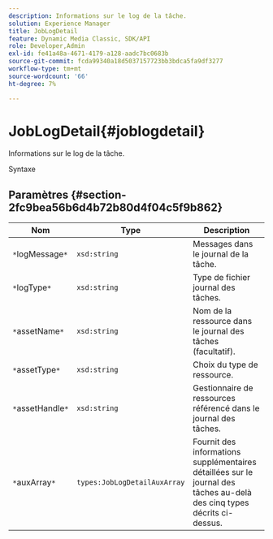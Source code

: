 ```yaml
---
description: Informations sur le log de la tâche.
solution: Experience Manager
title: JobLogDetail
feature: Dynamic Media Classic, SDK/API
role: Developer,Admin
exl-id: fe41a48a-4671-4179-a128-aadc7bc0683b
source-git-commit: fcda99340a18d5037157723bb3bdca5fa9df3277
workflow-type: tm+mt
source-wordcount: '66'
ht-degree: 7%

---
```


# JobLogDetail{#joblogdetail}

Informations sur le log de la tâche.

Syntaxe

## Paramètres {#section-2fc9bea56b6d4b72b80d4f04c5f9b862}

| Nom | Type | Description |
|---|---|---|
| `*`logMessage`*` | `xsd:string` | Messages dans le journal de la tâche. |
| `*`logType`*` | `xsd:string` | Type de fichier journal des tâches. |
| `*`assetName`*` | `xsd:string` | Nom de la ressource dans le journal des tâches (facultatif). |
| `*`assetType`*` | `xsd:string` | Choix du type de ressource. |
| `*`assetHandle`*` | `xsd:string` | Gestionnaire de ressources référencé dans le journal des tâches. |
| `*`auxArray`*` | `types:JobLogDetailAuxArray` | Fournit des informations supplémentaires détaillées sur le journal des tâches au-delà des cinq types décrits ci-dessus. |
